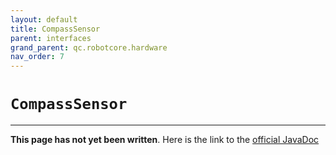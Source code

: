 ```yaml
---
layout: default
title: CompassSensor
parent: interfaces
grand_parent: qc.robotcore.hardware
nav_order: 7
---
```

# `CompassSensor`
---
**This page has not yet been written**. Here is the link to the [official JavaDoc](https://ftctechnh.github.io/ftc_app/doc/javadoc/com/qualcomm/robotcore/hardware/CompassSensor.html)
        